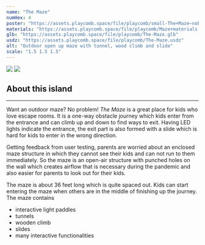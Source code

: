 ```yaml
---
name: "The Maze"
numHex: 4
poster: "https://assets.playcomb.space/file/playcomb/small-The+Maze—nobackground.png"
materials: "https://assets.playcomb.space/file/playcomb/Maze+materials.png"
glb: "https://assets.playcomb.space/file/playcomb/The-Maze.glb"
usdz: "https://assets.playcomb.space/file/playcomb/The-Maze.usdz"
alt: "Outdoor open up maze with tunnel, wood climb and slide"
scale: "1.5 1.5 1.5"
---
```


<div class="about-img-mult">
    <img src="https://assets.playcomb.space/file/playcomb/The+Maze1.png" class="about-img-top" />
    <img src="https://assets.playcomb.space/file/playcomb/The+Maze2.png" class="about-img-bottom" />
</div>

<div class="about-desc">
    <h2>About this island</h2>
    <hr />
    <p>
    Want an outdoor maze? No problem! <i>The Maze</i> is a great place for kids who love escape rooms. It is a one-way obstacle journey which kids enter from the entrance and can climb up and down to find ways to exit. Having LED lights indicate the entrance, the exit part is also formed with a slide which is hard for kids to enter in the wrong direction. 
    </p>
    <p>
    Getting feedback from user testing, parents are worried about an enclosed maze structure in which they cannot see their kids and can not run to them immediately. So the maze is an open-air structure with punched holes on the wall which creates airflow that is necessary during the pandemic and also easier for parents to look out for their kids. 
    </p>
    <p>
    The maze is about 36 feet long which is quite spaced out. Kids can start entering the maze when others are in the middle of finishing up the journey. The maze contains
    </p>
    <ul>
     <li>interactive light paddles</li>
     <li>tunnels</li>
     <li>wooden climb</li>
     <li>slides</li>
     <li>many interactive functionalities</li>
    </ul>
</div>